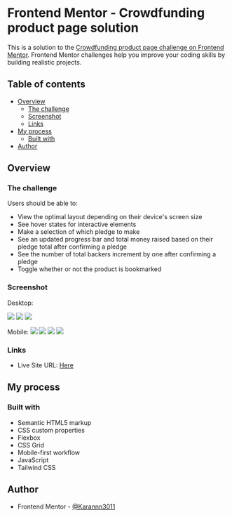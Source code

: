 # Frontend Mentor - Crowdfunding product page solution

This is a solution to the [Crowdfunding product page challenge on Frontend Mentor](https://www.frontendmentor.io/challenges/crowdfunding-product-page-7uvcZe7ZR). Frontend Mentor challenges help you improve your coding skills by building realistic projects. 

## Table of contents

- [Overview](#overview)
  - [The challenge](#the-challenge)
  - [Screenshot](#screenshot)
  - [Links](#links)
- [My process](#my-process)
  - [Built with](#built-with)
- [Author](#author)


## Overview

### The challenge

Users should be able to:

- View the optimal layout depending on their device's screen size
- See hover states for interactive elements
- Make a selection of which pledge to make
- See an updated progress bar and total money raised based on their pledge total after confirming a pledge
- See the number of total backers increment by one after confirming a pledge
- Toggle whether or not the product is bookmarked

### Screenshot

Desktop: 

![](dd1.png)
![](dd2.png)
![](dd3.png)

Mobile:
![](md1.png)
![](md2.png)
![](md3.png)
![](md4.png)

### Links

- Live Site URL: [Here](https://karannn3011.github.io/crowdfunding-page-frontendmentor)

## My process

### Built with

- Semantic HTML5 markup
- CSS custom properties
- Flexbox
- CSS Grid
- Mobile-first workflow
- JavaScript
- Tailwind CSS

## Author

- Frontend Mentor - [@Karannn3011](https://www.frontendmentor.io/profile/Karannn3011)